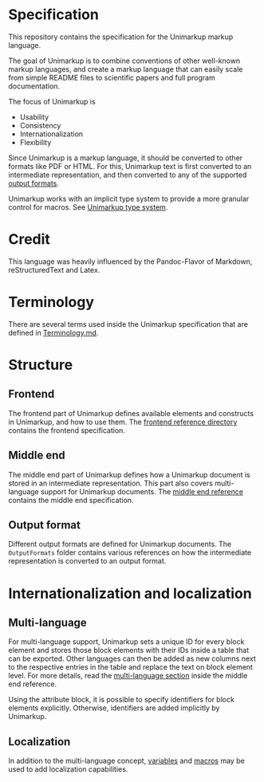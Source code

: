 # Specification

This repository contains the specification for the Unimarkup markup language.

The goal of Unimarkup is to combine conventions of other well-known markup languages, and create a markup language that can easily scale from simple README files to scientific papers and full program documentation.

The focus of Unimarkup is

- Usability
- Consistency
- Internationalization
- Flexibility

Since Unimarkup is a markup language, it should be converted to other formats like PDF or HTML. For this, Unimarkup text is first converted to an intermediate representation, and then converted to any of the supported [output formats](Unimarkup_Language_ReferenceManual.md).

Unimarkup works with an implicit type system to provide a more granular control for macros.
See [Unimarkup type system](TypeSystem.md).

# Credit

This language was heavily influenced by the Pandoc-Flavor of Markdown, reStructuredText and Latex.

# Terminology

There are several terms used inside the Unimarkup specification that are defined in [Terminology.md](Terminology.md).

# Structure 
## Frontend

The frontend part of Unimarkup defines available elements and constructs in Unimarkup, and how to use them.
The [frontend reference directory](Frontend/README.md.md) contains the frontend specification.

## Middle end

The middle end part of Unimarkup defines how a Unimarkup document is stored in an intermediate representation.
This part also covers multi-language support for Unimarkup documents.
The [middle end reference](Middleend_Reference.md) contains the middle end specification.

## Output format

Different output formats are defined for Unimarkup documents.
The `OutputFormats` folder contains various references on how the intermediate representation is converted to an output format.

# Internationalization and localization
## Multi-language

For multi-language support, Unimarkup sets a unique ID for every block element and stores those block elements with their IDs inside a table that can be exported.
Other languages can then be added as new columns next to the respective entries in the table and replace the text on block element level.
For more details, read the [multi-language section](Middleend_Reference.md#multi-language) inside the middle end reference.

Using the attribute block, it is possible to specify identifiers for block elements explicitly. Otherwise, identifiers are added implicitly by Unimarkup.

## Localization

In addition to the multi-language concept, [variables](Frontend/Variables.md) and [macros](Frontend/Macros.md)
may be used to add localization capabilities.
